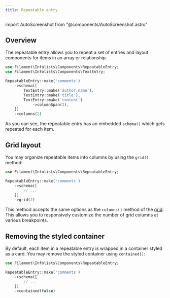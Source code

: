 ```yaml
---
title: Repeatable entry
---
```

import AutoScreenshot from "@components/AutoScreenshot.astro"

## Overview

The repeatable entry allows you to repeat a set of entries and layout components for items in an array or relationship.

```php
use Filament\Infolists\Components\RepeatableEntry;
use Filament\Infolists\Components\TextEntry;

RepeatableEntry::make('comments')
    ->schema([
        TextEntry::make('author.name'),
        TextEntry::make('title'),
        TextEntry::make('content')
            ->columnSpan(2),
    ])
    ->columns(2)
```

As you can see, the repeatable entry has an embedded `schema()` which gets repeated for each item.

<AutoScreenshot name="infolists/entries/repeatable/simple" alt="Repeatable entry" version="4.x" />

## Grid layout

You may organize repeatable items into columns by using the `grid()` method:

```php
use Filament\Infolists\Components\RepeatableEntry;

RepeatableEntry::make('comments')
    ->schema([
        // ...
    ])
    ->grid(2)
```

This method accepts the same options as the `columns()` method of the [grid](../../schemas/layouts/grid). This allows you to responsively customize the number of grid columns at various breakpoints.

<AutoScreenshot name="infolists/entries/repeatable/grid" alt="Repeatable entry in grid layout" version="4.x" />

## Removing the styled container

By default, each item in a repeatable entry is wrapped in a container styled as a card. You may remove the styled container using `contained()`:

```php
use Filament\Infolists\Components\RepeatableEntry;

RepeatableEntry::make('comments')
    ->schema([
        // ...
    ])
    ->contained(false)
```
